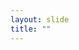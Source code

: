 ```yaml
---
layout: slide
title: ""
---
```


<section data-background-image="assets/images/Slide07.png" data-background-size="70%" data-background-position="center"/>
